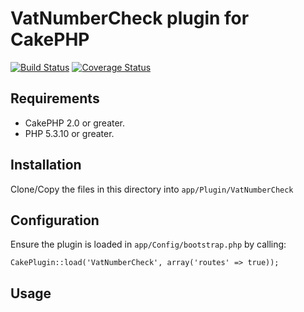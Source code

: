 # VatNumberCheck plugin for CakePHP

[![Build Status](https://travis-ci.org/Oefenweb/cakephp-vat-number-check.png?branch=master)](https://travis-ci.org/Oefenweb/cakephp-vat-number-check) [![Coverage Status](https://coveralls.io/repos/Oefenweb/cakephp-vat-number-check/badge.png)](https://coveralls.io/r/Oefenweb/cakephp-vat-number-check)

## Requirements

* CakePHP 2.0 or greater.
* PHP 5.3.10 or greater.

## Installation

Clone/Copy the files in this directory into `app/Plugin/VatNumberCheck`

## Configuration

Ensure the plugin is loaded in `app/Config/bootstrap.php` by calling:

```
CakePlugin::load('VatNumberCheck', array('routes' => true));
```

## Usage
